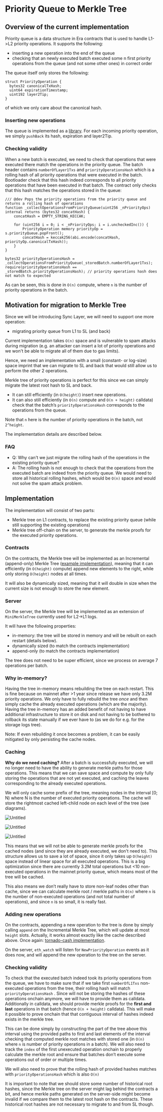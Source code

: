# Priority Queue to Merkle Tree

## Overview of the current implementation

Priority queue is a data structure in Era contracts that is used to handle L1->L2 priority operations. It supports the following:

- inserting a new operation into the end of the queue
- checking that an newly executed batch executed some n first priority operations from the queue (and not some other ones) in correct order

The queue itself only stores the following:

```solidity
struct PriorityOperation {
  bytes32 canonicalTxHash;
  uint64 expirationTimestamp;
  uint192 layer2Tip;
}
```

of which we only care about the canonical hash.

### Inserting new operations

The queue is implemented as a [library](https://github.com/matter-labs/era-contracts/blob/b43cf6b3b069c85aec3cd61d33dd3ae2c462c896/l1-contracts/contracts/state-transition/libraries/PriorityQueue.sol#L22).
For each incoming priority operation, we simply `pushBack` its hash, expiration and layer2Tip.

### Checking validity

When a new batch is executed, we need to check that operations that were executed there match the operations in the priority queue. The batch header contains `numberOfLayer1Txs` and `priorityOperationsHash` which is a rolling hash of all priority operations that were executed in the batch. Bootloader check that this hash indeed corresponds to all priority operations that have been executed in that batch. The contract only checks that this hash matches the operations stored in the queue:

```solidity
/// @dev Pops the priority operations from the priority queue and returns a rolling hash of operations
function _collectOperationsFromPriorityQueue(uint256 _nPriorityOps) internal returns (bytes32 concatHash) {
    concatHash = EMPTY_STRING_KECCAK;

    for (uint256 i = 0; i < _nPriorityOps; i = i.uncheckedInc()) {
        PriorityOperation memory priorityOp = s.priorityQueue.popFront();
        concatHash = keccak256(abi.encode(concatHash, priorityOp.canonicalTxHash));
    }
}

bytes32 priorityOperationsHash = _collectOperationsFromPriorityQueue(_storedBatch.numberOfLayer1Txs);
require(priorityOperationsHash == _storedBatch.priorityOperationsHash); // priority operations hash does not match to expected
```

As can be seen, this is done in `O(n)` compute, where `n` is the number of priority operations in the batch.

## Motivation for migration to Merkle Tree

Since we will be introducing Sync Layer, we will need to support one more operation:

- migrating priority queue from L1 to SL (and back)

Current implementation takes `O(n)` space and is vulnerable to spam attacks during migration
(e.g. an attacker can insert a lot of priority operations and we won't be able to migrate all of them due to gas limits).

Hence, we need an implementation with a small (constant- or log-size) space imprint that we can migrate to SL and back that would still allow us to perform the other 2 operations.

Merkle tree of priority operations is perfect for this since we can simply migrate the latest root hash to SL and back.

- It can still efficiently (in `O(height)`) insert new operations.
- It can also still efficiently (in `O(n)` compute and `O(n + height)` calldata) check that the batch’s `priorityOperationsHash` corresponds to the operations from the queue.

Note that `n` here is the number of priority operations in the batch, not `2^height`.

The implementation details are described below.

### FAQ

- Q: Why can't we just migrate the rolling hash of the operations in the existing priority queue?
- A: The rolling hash is not enough to check that the operations from the executed batch are indeed from the priority queue. We would need to store all historical rolling hashes, which would be `O(n)` space and would not solve the spam attack problem.

## Implementation

The implementation will consist of two parts:

- Merkle tree on L1 contracts, to replace the existing priority queue (while still supporting the existing operations)
- Merkle tree off-chain on the server, to generate the merkle proofs for the executed priority operations.

### Contracts

On the contracts, the Merkle tree will be implemented as an Incremental (append-only) Merkle Tree ([example implementation](https://github.com/tornadocash/tornado-core/blob/master/contracts/MerkleTreeWithHistory.sol)), meaning that it can efficiently (in `O(height)` compute) append new elements to the right, while only storing `O(height)` nodes at all times.

It will also be dynamically sized, meaning that it will double in size when the current size is not enough to store the new element.

### Server

On the server, the Merkle tree will be implemented as an extension of `MiniMerkleTree` currently used for L2->L1 logs.

It will have the following properties:

- in-memory: the tree will be stored in memory and will be rebuilt on each restart (details below).
- dynamically sized (to match the contracts implementation)
- append-only (to match the contracts implementation)

The tree does not need to be super efficient, since we process on average 7 operations per batch.

### Why in-memory?

Having the tree in-memory means rebuilding the tree on each restart. This is fine because on mainnet after >1 year since release we have only 3.2M priority operations. We only have to fully rebuild the tree _once_ and then simply cache the already executed operations (which are the majority). Having the tree in-memory has an added benefit of not having to have additional infrastructure to store it on disk and not having to be bothered to rollback its state manually if we ever have to (as we do for e.g. for the storage logs tree).

Note: If even rebuilding it once becomes a problem, it can be easily mitigated by only persisting the cache nodes.

### Caching

**Why do we need caching?** After a batch is successfully executed, we will no longer need to have the ability to generate merkle paths for those operations. This means that we can save space and compute by only fully storing the operations that are not yet executed, and caching the leaves
corresponding to the already executed operations.

We will only cache some prefix of the tree, meaning nodes in the interval [0; N) where N is the number of executed priority operations. The cache will store the rightmost cached left-child node on each level of the tree (see diagrams).

![Untitled](./img/PQ1.png)

![Untitled](./img/PQ2.png)

![Untitled](./img/PQ3.png)

This means that we will not be able to generate merkle proofs for the cached nodes (and since they are already executed, we don't need to). This structure allows us to save a lot of space, since it only takes up `O(height)` space instead of linear space for all executed operations. This is a big optimization since there are currently 3.2M total operations but <10 non-executed operations in the mainnet priority queue, which means most of the tree will be cached.

This also means we don’t really have to store non-leaf nodes other than cache, since we can calculate merkle root / merkle paths in `O(n)` where `n` is the number of non-executed operations (and not total number of operations), and since `n` is so small, it is really fast.

### Adding new operations

On the contracts, appending a new operation to the tree is done by simply calling `append` on the Incremental Merkle Tree, which will update at most `height` slots. Actually, it works almost exactly like the cache described above. Once again: [tornado-cash implementation](https://github.com/tornadocash/tornado-core/blob/1ef6a263ac6a0e476d063fcb269a9df65a1bd56a/contracts/MerkleTreeWithHistory.sol#L68).

On the server, `eth_watch` will listen for `NewPriorityOperation` events as it does now, and will append the new operation to the tree on the server.

### Checking validity

To check that the executed batch indeed took its priority operations from the queue, we have to make sure that if we take first `numberOfL1Txs` non-executed operations from the tree, their rolling hash will match `priorityOperationsHash` . Since will not be storing the hashes of these operations onchain anymore, we will have to provide them as calldata. Additionally in calldata, we should provide merkle proofs for the **first and last** operations in that batch (hence `O(n + height)` calldata). This will make it possible to prove onchain that that contiguous interval of hashes indeed exists in the merkle tree.

This can be done simply by constructing the part of the tree above this interval using the provided paths to first and last elements of the interval checking that computed merkle root matches with stored one (in `O(n)` where `n` is number of priority operations in a batch). We will also need to track the `index` of the first unexecuted operation onchain to properly calculate the merkle root and ensure that batches don’t execute some operations out of order or multiple times.

We will also need to prove that the rolling hash of provided hashes matches with `priorityOperationsHash` which is also `O(n)`

It is important to note that we should store some number of historical root hashes, since the Merkle tree on the server might lag behind the contracts a bit, and hence merkle paths generated on the server-side might become invalid if we compare them to the latest root hash on the contracts. These historical root hashes are not necessary to migrate to and from SL though.
